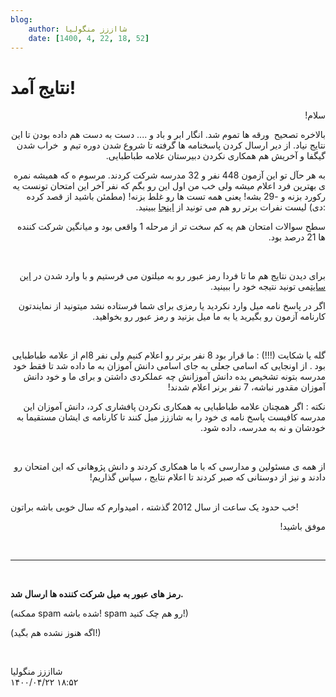 ```yaml
---
blog:
    author: شااززز منگولیا
    date: [1400, 4, 22, 18, 52]
---
```

# نتایج آمد!

<div class="cnt">
<p class="" dir="rtl">سلام!</p>
<p class="" dir="rtl">بالاخره تصحیح  ورقه ها تموم شد. انگار ابر و باد و .... دست به دست هم داده بودن تا این نتایج نیاد. از دیر ارسال کردن پاسخنامه ها گرفته تا شروع شدن دوره تیم و  خراب شدن گیگفا و آخریش هم همکاری نکردن دبیرستان علامه طباطبایی.</p>
<p class="" dir="rtl">به هر حآل تو این آزمون 448 نفر و 32 مدرسه شرکت کردند. مرسوم ه که همیشه نمره ی بهترین فرد اعلام میشه ولی خب من اول این رو بگم که نفر آخر این امتحان تونست یه رکورد بزنه و -29 بشه! یعنی همه تست ها رو غلط بزنه! (مطمئن باشید از قصد کرده :دی) لیست نفرات برتر رو هم می تونید از <a href="http://sh44zzz.gigfa.com/shaazzz/results/">اینجا</a> ببینید.</p>
<p class="" dir="rtl">سطح سوالات امتحان هم یه کم سخت تر از مرحله 1 واقعی بود و میانگین شرکت کننده ها 21 درصد بود.</p>
<p class="" dir="rtl"><br/></p>
<p class="" dir="rtl">برای دیدن نتایج هم ما تا فردا رمز عبور رو به میلتون می فرستیم و با وارد شدن در <a href="http://sh44zzz.gigfa.com/shaazzz">این سایت</a>می تونید نتیجه خود را ببینید.</p>
<p class="" dir="rtl">اگر در پاسخ نامه میل وارد نکردید یا رمزی برای شما فرستاده نشد میتونید از نمایندتون کارنامه آزمون رو بگیرید یا به ما میل بزنید و رمز عبور رو بخواهید.</p>
<p class="" dir="rtl"><br/></p>
<p class="" dir="rtl"></p>
<p class="" dir="rtl">گله یا شکایت (!!!) : ما قرار بود 8 نفر برتر رو اعلام کنیم ولی نفر 8ام از علامه طباطبایی بود . از اونجایی که اسامی جعلی به جای اسامی دانش آموزان به ما داده شد تا فقط خود مدرسه بتونه تشخیص بده دانش آموزانش چه عملکردی داشتن و برای ما و خود دانش آموزان مقدور نباشه، 7 نفر برنر اعلام شدند!</p>
<p class="" dir="rtl">نکته : اگر همچنان علامه طباطبایی به همکاری نکردن پافشاری کرد، دانش آموزان این مدرسه کافیست پاسخ نامه ی خود را به شاززز میل کنند تا کارنامه ی ایشان مستقیما به خودشان و نه به مدرسه، داده شود.</p>
<p class="" dir="rtl"><br/></p>
<p class="" dir="rtl">از همه ی مسئولین و مدارسی که با ما همکاری کردند و دانش پژوهانی که این امتحان رو دادند و نیز از دوستانی که صبر کردند تا اعلام نتایج ، سپاس گذاریم!</p>
<br/>خب حدود یک ساعت از سال 2012 گذشته ، امیدوارم که سال خوبی باشه براتون!<p class="" dir="rtl">موفق باشید!</p>
<p class="" dir="rtl"><br/></p>
<p class="" dir="rtl"></p>
<hr size="2" width="100%"/>
<p><br/></p>
<p><strong>رمز های عبور به میل شرکت کننده ها ارسال شد.</strong></p>
<p>(ممکنه spam شده باشه! spam رو هم چک کنید!)</p>
<p>(اگه هنوز نشده هم بگید!)</p>
<p class="" dir="rtl"><br/></p>
<p></p>
</div>

<div class="blog-info">
    <div class="blog-author">شااززز منگولیا</div>
    <div class="blog-date">۱۴۰۰/۰۴/۲۲ ۱۸:۵۲</div>
</div>

